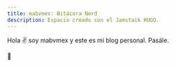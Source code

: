 ```yaml
---
title: mabvmex: Bitácora Nerd
description: Espacio creado con el Jamstack HUGO.
---
```


Hola ✌️  soy mabvmex y este es mi blog personal.
Pasále.

🚀
